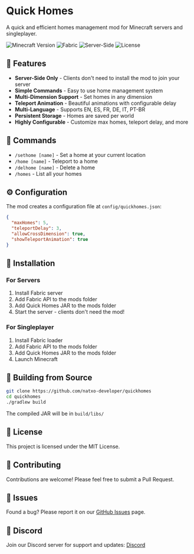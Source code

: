 # Quick Homes

A quick and efficient homes management mod for Minecraft servers and singleplayer.

![Minecraft Version](https://img.shields.io/badge/Minecraft-1.21.8-green)
![Fabric](https://img.shields.io/badge/Fabric-0.17.2-blue)
![Server-Side](https://img.shields.io/badge/Server--Side-Compatible-orange)
![License](https://img.shields.io/badge/License-MIT-purple)

## 🌟 Features

- **Server-Side Only** - Clients don't need to install the mod to join your server
- **Simple Commands** - Easy to use home management system
- **Multi-Dimension Support** - Set homes in any dimension
- **Teleport Animation** - Beautiful animations with configurable delay
- **Multi-Language** - Supports EN, ES, FR, DE, IT, PT-BR
- **Persistent Storage** - Homes are saved per world
- **Highly Configurable** - Customize max homes, teleport delay, and more

## 📝 Commands

- `/sethome [name]` - Set a home at your current location
- `/home [name]` - Teleport to a home
- `/delhome [name]` - Delete a home
- `/homes` - List all your homes

## ⚙️ Configuration

The mod creates a configuration file at `config/quickhomes.json`:

```json
{
  "maxHomes": 5,
  "teleportDelay": 3,
  "allowCrossDimension": true,
  "showTeleportAnimation": true
}
```

## 🚀 Installation

### For Servers
1. Install Fabric server
2. Add Fabric API to the mods folder
3. Add Quick Homes JAR to the mods folder
4. Start the server - clients don't need the mod!

### For Singleplayer
1. Install Fabric loader
2. Add Fabric API to the mods folder
3. Add Quick Homes JAR to the mods folder
4. Launch Minecraft

## 🔧 Building from Source

```bash
git clone https://github.com/natxo-developer/quickhomes
cd quickhomes
./gradlew build
```

The compiled JAR will be in `build/libs/`

## 📄 License

This project is licensed under the MIT License.

## 🤝 Contributing

Contributions are welcome! Please feel free to submit a Pull Request.

## 🐛 Issues

Found a bug? Please report it on our [GitHub Issues](https://github.com/natxo-developer/quickhomes/issues) page.

## 💬 Discord

Join our Discord server for support and updates: [Discord](https://discord.gg/quickhomes)